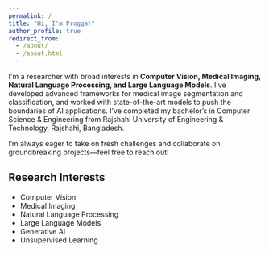 ```yaml
---
permalink: /
title: "Hi, I'm Progga!"
author_profile: true
redirect_from: 
  - /about/
  - /about.html
---
```

I'm a researcher with broad interests in **Computer Vision, Medical Imaging, Natural Language Processing, and Large Language Models**. I’ve developed advanced frameworks for medical image segmentation and classification, and worked with state-of-the-art models to push the boundaries of AI applications. I've completed my bachelor’s in Computer Science & Engineering from Rajshahi University of Engineering & Technology, Rajshahi, Bangladesh. 

I’m always eager to take on fresh challenges and collaborate on groundbreaking projects—feel free to reach out!

## Research Interests
- Computer Vision
- Medical Imaging
- Natural Language Processing
- Large Language Models
- Generative AI
- Unsupervised Learning
